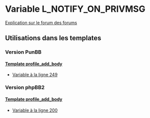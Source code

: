 # Variable L_NOTIFY_ON_PRIVMSG
[Explication sur le forum des forums](http://forum.forumactif.com/t294113-listing-des-variables#L_NOTIFY_ON_PRIVMSG)
## Utilisations dans les templates
### Version PunBB
#### [Template profile_add_body](punbb/profile_add_body.md)
* [Variable à la ligne 249](../punbb/profile_add_body.tpl#L249)
### Version phpBB2
#### [Template profile_add_body](subsilver/profile_add_body.md)
* [Variable à la ligne 200](../subsilver/profile_add_body.tpl#L200)